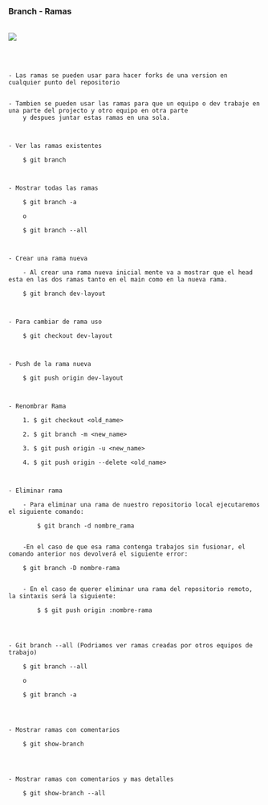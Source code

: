 
### Branch - Ramas

<br>

<img src="../img/git-branch.jpg">

<br><br>

    - Las ramas se pueden usar para hacer forks de una version en cualquier punto del repositorio


    - Tambien se pueden usar las ramas para que un equipo o dev trabaje en una parte del projecto y otro equipo en otra parte
        y despues juntar estas ramas en una sola.



    - Ver las ramas existentes

        $ git branch



    - Mostrar todas las ramas

        $ git branch -a

        o 

        $ git branch --all



    - Crear una rama nueva

        - Al crear una rama nueva inicial mente va a mostrar que el head esta en las dos ramas tanto en el main como en la nueva rama. 

        $ git branch dev-layout



    - Para cambiar de rama uso

        $ git checkout dev-layout



    - Push de la rama nueva

        $ git push origin dev-layout



    - Renombrar Rama

        1. $ git checkout <old_name>

        2. $ git branch -m <new_name>

        3. $ git push origin -u <new_name>

        4. $ git push origin --delete <old_name>



    - Eliminar rama

        - Para eliminar una rama de nuestro repositorio local ejecutaremos el siguiente comando:

            $ git branch -d nombre_rama


        -En el caso de que esa rama contenga trabajos sin fusionar, el comando anterior nos devolverá el siguiente error:

        $ git branch -D nombre-rama


        - En el caso de querer eliminar una rama del repositorio remoto, la sintaxis será la siguiente:

            $ $ git push origin :nombre-rama




    - Git branch --all (Podriamos ver ramas creadas por otros equipos de trabajo)

        $ git branch --all

        o 

        $ git branch -a
        
    


    - Mostrar ramas con comentarios

        $ git show-branch




    - Mostrar ramas con comentarios y mas detalles

        $ git show-branch --all

        

